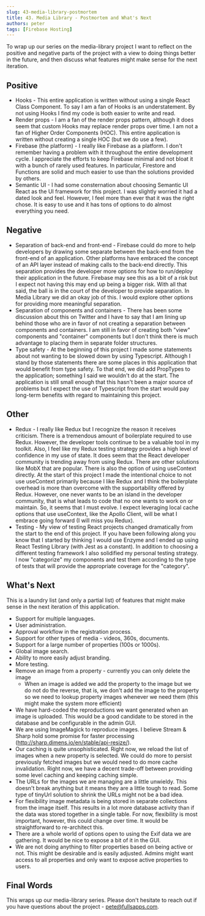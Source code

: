 ```yaml
---
slug: 43-media-library-postmortem
title: 43. Media Library - Postmortem and What's Next
authors: peter
tags: [Firebase Hosting]
---
```


To wrap up our series on the media-library project I want to reflect on the positive and negative parts of the project with a view to doing things better in the future, and then discuss what features might make sense for the next iteration.

<!--truncate-->

## Positive

- Hooks - This entire application is written without using a single React Class Component. To say I am a fan of Hooks is an understatement. By not using Hooks I find my code is both easier to write and read.
- Render props - I am a fan of the render props pattern, although it does seem that custom Hooks may replace render props over time. I am not a fan of Higher Order Components (HOC). This entire application is written without creating a single HOC (but we do use a few).
- Firebase (the platform) - I really like Firebase as a platform. I don't remember having a problem with it throughout the entire development cycle. I appreciate the efforts to keep Firebase minimal and not bloat it with a bunch of rarely used features. In particular, Firestore and Functions are solid and much easier to use than the solutions provided by others.
- Semantic UI - I had some consternation about choosing Semantic UI React as the UI framework for this project. I was slightly worried it had a dated look and feel. However, I feel more than ever that it was the right chose. It is easy to use and it has tons of options to do almost everything you need.

## Negative

- Separation of back-end and front-end - Firebase could do more to help developers by drawing some separate between the back-end from the front-end of an application. Other platforms have embraced the concept of an API layer instead of making calls to the back-end directly. This separation provides the developer more options for how to run/deploy their application in the future. Firebase may see this as a bit of a risk but I expect not having this may end up being a bigger risk. With all that said, the ball is in the court of the developer to provide separation. In Media Library we did an okay job of this. I would explore other options for providing more meaningful separation.
- Separation of components and containers - There has been some discussion about this on Twitter and I have to say that I am lining up behind those who are in favor of not creating a separation between components and containers. I am still in favor of creating both "view" components and "container" components but I don't think there is much advantage to placing them in separate folder structures.
- Type safety - At the beginning of this project I made some statements about not wanting to be slowed down by using Typescript. Although I stand by those statements there are some places in this application that would benefit from type safety. To that end, we did add PropTypes to the application; something I said we wouldn't do at the start. The application is still small enough that this hasn't been a major source of problems but I expect the use of Typescript from the start would pay long-term benefits with regard to maintaining this project.

## Other

- Redux - I really like Redux but I recognize the reason it receives criticism. There is a tremendous amount of boilerplate required to use Redux. However, the developer tools continue to be a valuable tool in my toolkit. Also, I feel like my Redux testing strategy provides a high level of confidence in my use of state. It does seem that the React developer community is trending away from using Redux. There are other solutions like MobX that are popular. There is also the option of using useContext directly. At the start of this project I made the intentional choice to not use useContext primarily because I like Redux and I think the boilerplate overhead is more than overcome with the supportability offered by Redux. However, one never wants to be an island in the developer community, that is what leads to code that no one wants to work on or maintain. So, it seems that I must evolve. I expect leveraging local cache options that use useContext, like the Apollo Client, will be what I embrace going forward (I will miss you Redux).
- Testing - My view of testing React projects changed dramatically from the start to the end of this project. If you have been following along you know that I started by thinking I would use Enzyme and I ended up using React Testing Library (with Jest as a constant). In addition to choosing a different testing framework I also solidified my personal testing strategy. I now "categorize" my components and test them according to the type of tests that will provide the appropriate coverage for the "category".

## What's Next

This is a laundry list (and only a partial list) of features that might make sense in the next iteration of this application.

- Support for multiple languages.
- User administration.
- Approval workflow in the registration process.
- Support for other types of media - videos, 360s, documents.
- Support for a large number of properties (100s or 1000s).
- Global image search.
- Ability to more easily adjust branding.
- More testing.
- Remove an image from a property - currently you can only delete the image
  - When an image is added we add the property to the image but we do not do the reverse, that is, we don't add the image to the property so we need to lookup property images whenever we need them (this might make the system more efficient)
- We have hard-coded the reproductions we want generated when an image is uploaded. This would be a good candidate to be stored in the database and be configurable in the admin GUI.
- We are using ImageMagick to reproduce images. I believe Stream & Sharp hold some promise for faster processing (http://sharp.dimens.io/en/stable/api-resize/).
- Our caching is quite unsophisticated. Right now, we reload the list of images when a new property is selected. We could do more to persist previously fetched images but we would need to do more cache invalidation. Right now, we have a decent trade-off between providing some level caching and keeping caching simple.
- The URLs for the images we are managing are a little unwieldy. This doesn't break anything but it means they are a little tough to read. Some type of tinyUrl solution to shrink the URLs might not be a bad idea.
- For flexibility image metadata is being stored in separate collections from the image itself. This results in a lot more database activity than if the data was stored together in a single table. For now, flexibility is most important, however, this could change over time. It would be straightforward to re-architect this.
- There are a whole world of options open to using the Exif data we are gathering. It would be nice to expose a bit of it in the GUI.
- We are not doing anything to filter properties based on being active or not. This might be desirable and is easily adjusted. Admins might want access to all properties and only want to expose active properties to users.

## Final Words

This wraps up our media-library series. Please don't hesitate to reach out if you have questions about the project - pete@fullsapps.com.
